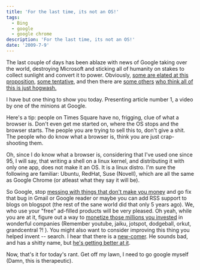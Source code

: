 ```yaml
---
title: 'For the last time, its not an OS!'
tags:
  - Bing
  - google
  - google chrome
description: 'For the last time, its not an OS!'
date: '2009-7-9'
---
```


The last couple of days has been ablaze with news of Google taking over the world, destroying Microsoft and sticking all of humanity on stakes to collect sunlight and convert it to power. Obviously, [some are elated at this proposition][0],  [some tentative][1], and then there are [some others][2] [who think all of this is just hogwash.][3]

I have but one thing to show you today. Presenting article number 1, a video by one of the minions at Google.

Here's a tip: people on Times Square have no, frigging, clue of what a browser is. Don't even get me started on, where the OS stops and the browser starts. The people you are trying to sell this to, don't give a shit. The people who do know what a browser is, think you are just crap-shooting them.

Oh, since I do know what a browser is, considering that I've used one since 95, I will say, that writing a shell on a linux kernel, and distributing it with only one app, does not make it an OS. It is a linux distro. I'm sure the following are familiar: Ubuntu, RedHat, Suse (Novell), which are all the same as Google Chrome (or atleast what they say it will be).

So Google, stop [messing with things that don't make you money][4] and go fix that bug in Gmail or Google reader or maybe you can add RSS support to blogs on blogspot (the rest of the sane world did that only 5 years ago). We, who use your "free" ad-filled products will be very pleased. Oh yeah, while you are at it, figure out a way to [monetize those millions you invested][5] in wonderful companies (Remember youtube, jaiku, jotspot, dodgeball, orkut, grandcentral ?! ). You might also want to consider improving this thing you helped invent -- search. I hear that there is a [new-comer][6]. He sounds bad, and has a shitty name, but [he's getting better at it][7].

Now, that's it for today's rant. Get off my lawn, I need to go google myself (Damn, this is therapeutic).


[0]: http://www.techcrunch.com/2009/07/08/google-chrome-redefining-the-operating-system/
[1]: http://www.crunchgear.com/2009/07/08/a-third-opinion-on-google-chrome/
[2]: http://fakesteve.blogspot.com/2009/07/lets-all-take-deep-breath-and-get-some.html
[3]: http://technosailor.com/2009/07/09/google-chrome-os-a-lot-to-do-about-nothing/
[4]: http://googleblog.blogspot.com/2009/07/introducing-google-chrome-os.html
[5]: http://gigaom.com/2009/01/22/google-good-at-search-bad-at-investments/#comment-922970
[6]: http://www.bing.com/
[7]: http://www.bing-vs-google.com/?q=google+chrome